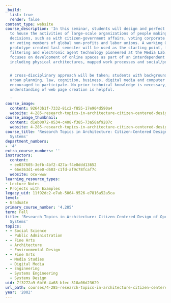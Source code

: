 ```yaml
---
_build:
  list: true
  render: false
content_type: website
course_description: 'In this seminar, students will design and perfect a digital environment
  to house the activities of large-scale organizations of people making bottom-up
  decisions, such as with citizen-government affairs, voting corporate shareholders
  or voting members of global non-profits and labor unions. A working Open Source
  prototype created last semester will be used as the starting point, featuring collaborative
  filtering and electronic agent technology pioneered at the Media Lab. This course
  focuses on development of online spaces as part of an interdependent human environment,
  including physical architectures, mapped work processes and social/political dimensions.


  A cross-disciplinary approach will be taken; students with background in architecture,
  urban planning, law, cognition, business, digital media and computer science are
  encouraged to participate. No prior technical knowledge is necessary, though a rudimentary
  understanding of web page creation is helpful.

  '
course_image:
  content: 92643b1f-7332-81c2-f855-17e904d590a4
  website: 4-285-research-topics-in-architecture-citizen-centered-design-of-open-governance-systems-fall-2002
course_image_thumbnail:
  content: d1eb0072-0534-c408-f385-73a58af9207c
  website: 4-285-research-topics-in-architecture-citizen-centered-design-of-open-governance-systems-fall-2002
course_title: 'Research Topics in Architecture: Citizen-Centered Design of Open Governance
  Systems'
department_numbers:
- '4'
extra_course_numbers: ''
instructors:
  content:
  - ee037605-3efb-4bf2-427a-f4e8ddd13652
  - 66e363d1-e6e0-d603-c1fd-af9c78fcaf7c
  website: ocw-www
learning_resource_types:
- Lecture Notes
- Projects with Examples
legacy_uid: 11f92dc2-e7ab-5064-9526-e7816a52a5ca
level:
- Graduate
primary_course_number: '4.285'
term: Fall
title: 'Research Topics in Architecture: Citizen-Centered Design of Open Governance
  Systems'
topics:
- - Social Science
  - Public Administration
- - Fine Arts
  - Architecture
  - Environmental Design
- - Fine Arts
  - Media Studies
  - Digital Media
- - Engineering
  - Systems Engineering
  - Systems Design
uid: 7f3272a9-6bf6-4a68-bfec-310a06d23629
url_path: courses/4-285-research-topics-in-architecture-citizen-centered-design-of-open-governance-systems-fall-2002
year: '2002'
---
```

